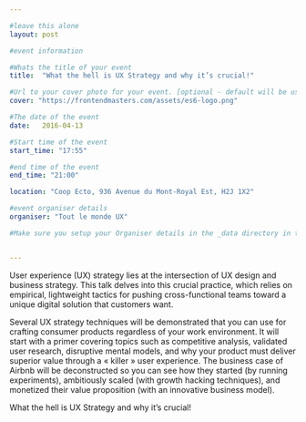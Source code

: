 ```yaml
---

#leave this alone
layout: post

#event information

#Whats the title of your event
title:  "What the hell is UX Strategy and why it’s crucial!"

#Url to your cover photo for your event. [optional - default will be used if not given]
cover: "https://frontendmasters.com/assets/es6-logo.png"

#The date of the event
date:   2016-04-13

#Start time of the event
start_time: "17:55"

#end time of the event
end_time: "21:00"

location: "Coop Ecto, 936 Avenue du Mont-Royal Est, H2J 1X2"

#event organiser details
organiser: "Tout le monde UX"

#Make sure you setup your Organiser details in the _data directory in the organisers.yml file (*spelled with an s)


---
```


User experience (UX) strategy lies at the intersection of UX design and business strategy. This talk delves into this crucial practice, which relies on empirical, lightweight tactics for pushing cross-functional teams toward a unique digital solution that customers want.

Several UX strategy techniques will be demonstrated that you can use for crafting consumer products regardless of your work environment. It will start with a primer covering topics such as competitive analysis, validated user research, disruptive mental models, and why your product must deliver superior value through a « killer » user experience. The business case of Airbnb will be deconstructed so you can see how they started (by running experiments), ambitiously scaled (with growth hacking techniques), and monetized their value proposition (with an innovative business model).


What the hell is UX Strategy and why it’s crucial!
